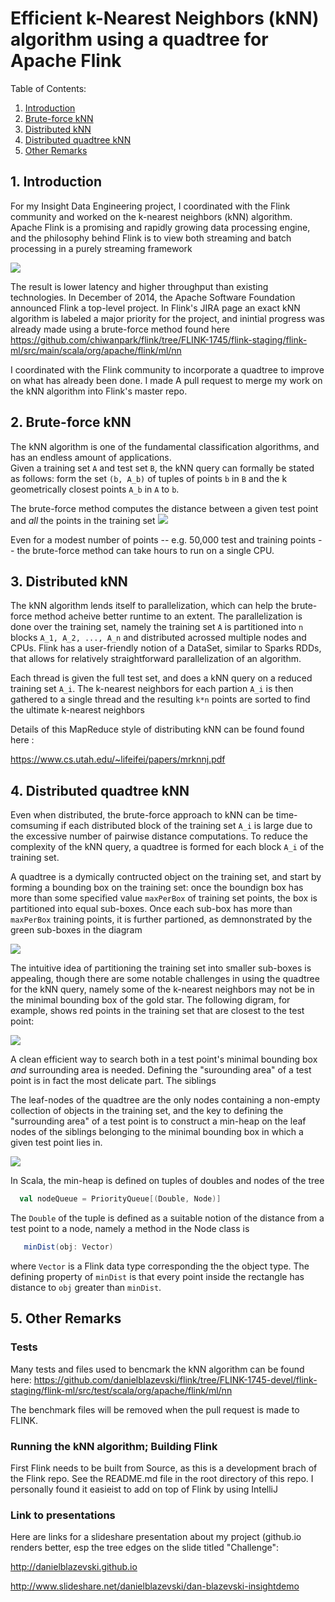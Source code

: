 # Efficient k-Nearest Neighbors (kNN) algorithm using a quadtree for Apache Flink


Table of Contents:

1. [Introduction](README.md#1-introduction)
2. [Brute-force kNN](README.md#2-brute-force-knn)
3. [Distributed kNN](README.md#3-distributed-knn) 
5. [Distributed quadtree kNN](README.md#4-distributed-quadtree-knn)
5. [Other Remarks](README.md#5-other-remarks)

## 1. Introduction
For my Insight Data Engineering project, I coordinated with the Flink community and worked on the k-nearest neighbors (kNN) algorithm.  Apache Flink is a promising and rapidly growing data processing engine, and the philosophy behind Flink is to view both streaming and batch processing in a purely streaming framework

![](img/streaming-venn-resize.png)

The result is lower latency and higher throughput than existing technologies.  In December of 2014, the Apache Software Foundation announced Flink a top-level project.  In Flink's JIRA page
an exact kNN algorithm is labeled a major priority for the project, and inintial progress was already made using a brute-force method found here
https://github.com/chiwanpark/flink/tree/FLINK-1745/flink-staging/flink-ml/src/main/scala/org/apache/flink/ml/nn

I coordinated with the Flink community to incorporate a quadtree to improve on what has already been done.  I made A pull request to merge my work on the kNN algorithm into Flink's master repo.

## 2. Brute-force kNN

The kNN algorithm is one of the fundamental classification algorithms, and has an endless amount of applications.  
Given a training set `A` and test set `B`, the kNN query can formally be stated as follows:  form the set `(b, A_b)` of tuples of points `b` in `B` and the k geometrically closest points `A_b` in `A` to `b`.  

The brute-force method computes the distance between a given test point and *all* the points in the training set
![](img/brute-force-refined.png)

Even for a modest number of points -- e.g. 50,000 test and training points -- the brute-force method can take hours to run on a single CPU.  

## 3. Distributed kNN

The kNN algorithm lends itself to parallelization, which can help the brute-force method acheive better runtime to an extent.   The parallelization is done over the training set, namely the training set `A` is partitioned into `n` blocks `A_1, A_2, ..., A_n` and distributed acrossed multiple nodes and CPUs.  Flink has a user-friendly notion of a DataSet, similar to Sparks RDDs, that allows for relatively straightforward parallelization of an algorithm.  

Each thread is given the full test set, and does a kNN query on a reduced training set `A_i`.  The k-nearest neighbors for each partion `A_i` is then gathered to a single thread and the resulting `k*n` points are sorted to find the ultimate k-nearest neighbors

Details of this MapReduce style of distributing kNN can be found found here :

https://www.cs.utah.edu/~lifeifei/papers/mrknnj.pdf

## 4. Distributed quadtree kNN

Even when distributed, the brute-force approach to kNN can be time-comsuming if each distributed block of the training set `A_i` is large due to the excessive number of pairwise distance computations.  To reduce the complexity of the kNN query, a quadtree is formed for each block `A_i` of the training set. 

A quadtree is a dymically contructed object on the training set, and start by forming a bounding box on the training set: once the boundign box has more than some specified value `maxPerBox` of training set points, the box is partitioned into equal sub-boxes.  Once each sub-box has more than `maxPerBox` training points, it is further partioned, as demnonstrated by the green sub-boxes in the diagram

![](img/quadtree-refined.png)

The intuitive idea of partitioning the training set into smaller sub-boxes is appealing, though there are some notable challenges in using the quadtree for the kNN query, namely some of the k-nearest neighbors may not be in the minimal bounding box of the gold star.  The following digram, for example, shows red points in the training set that are closest to the test point:

![](img/quadtree-challenge-ref.png)

A clean efficient way to search both in a test point's minimal bounding box *and* surrounding area is needed.  Defining the "surounding area" of a test point is in fact the most delicate part.  The siblings

The leaf-nodes of the quadtree are the only nodes containing a non-empty collection of objects in the training set, and the key to defining the "surrounding area" of a test point is to construct a min-heap on the leaf nodes of the siblings belonging to the minimal bounding box in which a given test point lies in.

![](img/auxiliary_heap.png)

In Scala, the min-heap is defined on tuples of doubles and nodes of the tree
```scala
  val nodeQueue = PriorityQueue[(Double, Node)]
```
The `Double` of the tuple is defined as a suitable notion of the distance from a test point to a node, namely a method in the Node class is 
``` scala
   minDist(obj: Vector)
```
where `Vector` is a Flink data type corresponding the the object type.  The defining property of `minDist` is that every point inside the rectangle has distance to `obj` greater than `minDist`.  

## 5. Other Remarks

### Tests
Many tests and files used to bencmark the kNN algorithm can be found here:
https://github.com/danielblazevski/flink/tree/FLINK-1745-devel/flink-staging/flink-ml/src/test/scala/org/apache/flink/ml/nn

The benchmark files will be removed when the pull request is made to FLINK.

### Running the kNN algorithm; Building Flink
First Flink needs to be built from Source, as this is a development brach of the Flink repo.  See the README.md file in the root directory of this repo.  I personally found it easieist to add on top of Flink by using IntelliJ


### Link to presentations
Here are links for a slideshare presentation about my project (github.io renders better, esp the tree edges on the slide titled "Challenge":

http://danielblazevski.github.io

http://www.slideshare.net/danielblazevski/dan-blazevski-insightdemo

